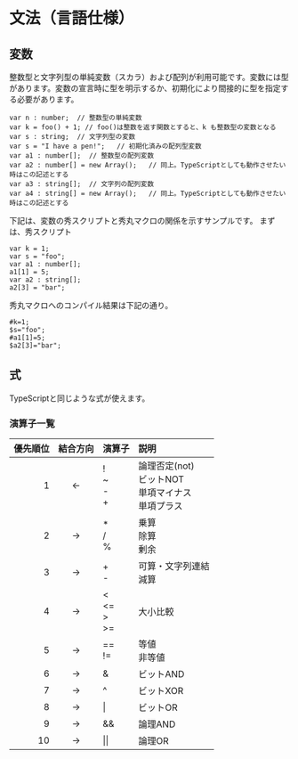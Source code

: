 # 文法（言語仕様）


## 変数

整数型と文字列型の単純変数（スカラ）および配列が利用可能です。変数には型があります。変数の宣言時に型を明示するか、初期化により間接的に型を指定する必要があります。

```
var n : number;  // 整数型の単純変数
var k = foo() + 1; // foo()は整数を返す関数とすると、k も整数型の変数となる
var s : string;  // 文字列型の変数
var s = "I have a pen!";   // 初期化済みの配列型変数
var a1 : number[];  // 整数型の配列変数
var a2 : number[] = new Array();   // 同上。TypeScriptとしても動作させたい時はこの記述とする
var a3 : string[];  // 文字列の配列変数
var a4 : string[] = new Array();   // 同上。TypeScriptとしても動作させたい時はこの記述とする
```

下記は、変数の秀スクリプトと秀丸マクロの関係を示すサンプルです。
まずは、秀スクリプト

```
var k = 1;
var s = "foo";
var a1 : number[];
a1[1] = 5;
var a2 : string[];
a2[3] = "bar";
```

秀丸マクロへのコンパイル結果は下記の通り。

```
#k=1;
$s="foo";
#a1[1]=5;
$a2[3]="bar";
```

## 式
TypeScriptと同じような式が使えます。

### 演算子一覧

|優先順位|結合方向|演算子|説明  |
|-------:|:------:|:-----|:-----|
|1|←|!<br>~<br>-<br>+|論理否定(not)<br>ビットNOT<br>単項マイナス<br>単項プラス|
|2|→|*<br>/<br>%|乗算<br>除算<br>剰余|
|3|→|+<br>-|可算・文字列連結<br>減算|
|4|→|&lt;<br>&lt;=<br>&gt;<br>&gt;=|大小比較|
|5|→|==<br>!=|等値<br>非等値|
|6|→|&|ビットAND|
|7|→|^|ビットXOR|
|8|→|\||ビットOR|
|9|→|&&|論理AND|
|10|→|\|\||論理OR|





